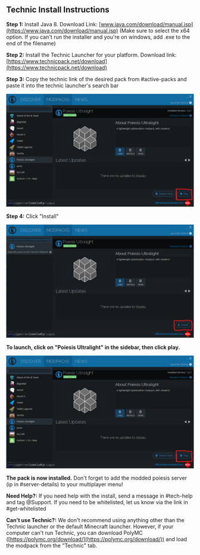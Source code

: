 ## Technic Install Instructions

**Step 1:** Install Java 8. Download Link: [www.java.com/download/manual.jsp](https://www.java.com/download/manual.jsp)
(Make sure to select the x64 option. If you can't run the installer and you're on windows, add .exe to the end of the filename)

**Step 2:** Install the Technic Launcher for your platform. Download link: [https://www.technicpack.net/download](https://www.technicpack.net/download) 

**Step 3:** Copy the technic link of the desired pack from #active-packs and paste it into the technic launcher's search bar 

![Where is the search bar?](/assets/technic-install-3.png)

**Step 4:** Click "Install" 

![Where is the install button?](/assets/technic-install-2.png)

**To launch, click on "Poiesis Ultralight" in the sidebar, then click play.** 

![Where is the play button?](/assets/technic-install-3.png)


**The pack is now installed.** Don't forget to add the modded poiesis server (ip in #server-details) to your multiplayer menu!

**Need Help?:** If you need help with the install, send a message in #tech-help and tag @Support. If you need to be whitelisted, let us know via the link in #get-whitelisted

**Can't use Technic?:** We don't recommend using anything other than the Technic launcher or the default Minecraft launcher. However, if your computer can't run Technic, you can download PolyMC ([https://polymc.org/download/](https://polymc.org/download/)) and load the modpack from the "Technic" tab.
